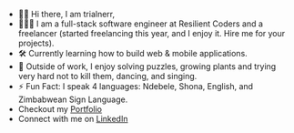 - 👋🏾 Hi there, I am trialnerr,
- 👩🏾‍💻 I am a full-stack software engineer at Resilient Coders and a freelancer (started freelancing this year, and I enjoy it. Hire me for your projects).
- 🛠️ Currently learning how to build web & mobile applications. 
- 🌱 Outside of work, I enjoy solving puzzles, growing plants and trying very hard not to kill them, dancing, and singing. 
- ⚡ Fun Fact: I speak 4 languages: Ndebele, Shona, English, and Zimbabwean Sign Language.
- Checkout my <a href="https://bongisiba.netlify.app/">Portfolio</a>
- Connect with me on <a href="https://www.linkedin.com/in/bongi-sibanda">LinkedIn</a>





